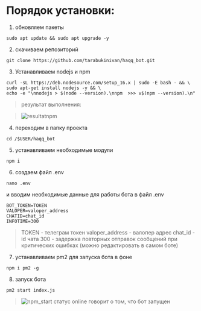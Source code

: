 # Порядок установки: #
1. обновляем пакеты
```
sudo apt update && sudo apt upgrade -y
```
2. скачиваем репозиторий
```
git clone https://github.com/tarabukinivan/haqq_bot.git
```
3. Устанавливаем nodejs и npm
```
curl -sL https://deb.nodesource.com/setup_16.x | sudo -E bash - && \
sudo apt-get install nodejs -y && \
echo -e "\nnodejs > $(node --version).\nnpm  >>> v$(npm --version).\n"
```
> результат выполнения:

> ![resultatnpm](https://user-images.githubusercontent.com/56988566/195841827-4764e964-0a8a-4ebd-b867-1cd641280008.png)

4. переходим в папку проекта
```
cd /$USER/haqq_bot
```
5. устанавливаем необходимые модули
```
npm i
```
6. создаем файл .env 
```
nano .env
```
и вводим необходимые данные для работы бота в файл .env
```
BOT_TOKEN=TOKEN
VALOPER=valoper_address
CHATID=chat_id
INFOTIME=300
```
> TOKEN - телеграм токен
> valoper_address - валопер адрес
> chat_id - id чата
> 300 - задержка повторных отправок сообщений при критических ошибках (можно редактировать в самом боте)

7. устанавливаем pm2 для запуска бота в фоне
```
npm i pm2 -g
```
8. запуск бота
```
pm2 start index.js
```
> ![npm_start](https://user-images.githubusercontent.com/56988566/195844549-5aaae4d7-af1a-44d2-acb0-eaeb207d14a6.png)
> статус online говорит о том, что бот запущен
